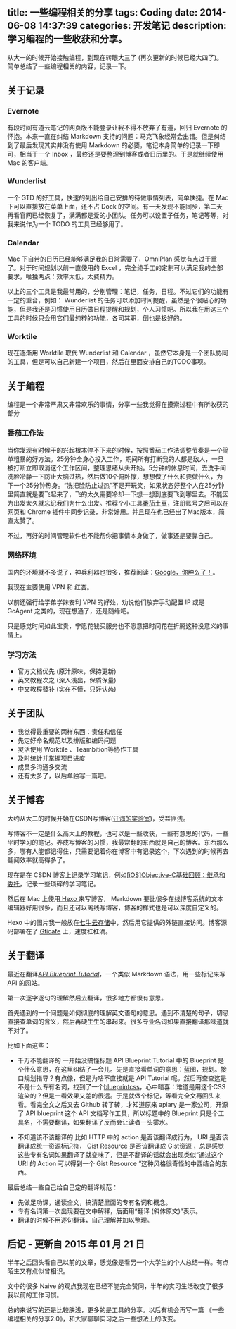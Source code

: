title: 一些编程相关的分享
tags: Coding
date: 2014-06-08 14:37:39
categories: 开发笔记
description: 学习编程的一些收获和分享。
---


从大一的时候开始接触编程，到现在转眼大三了 (再次更新的时候已经大四了)。简单总结了一些编程相关的内容，记录一下。


## 关于记录

### Evernote  

有段时间有道云笔记的网页版不能登录让我不得不放弃了有道，回归 Evernote 的怀抱。本来一直在纠结 Markdown 支持的问题：马克飞象经常会出错。但是纠结到了最后发现其实并没有使用 Markdown 的必要，笔记本身简单的记录一下即可，相当于一个 Inbox ，最终还是要整理到博客或者日历里的。于是就继续使用 Mac 的客户端。

### Wunderlist  

一个 GTD 的好工具，快速的列出给自己安排的待做事情列表，简单快捷。在 Mac 下可以直接放在菜单上面，还不占 Dock 的空间。有一天发现不能同步，第二天再看官网已经恢复了，满满都是爱的小团队。任务可以设置子任务，笔记等等，对我来说作为一个 TODO 的工具已经够用了。

### Calendar  

Mac 下自带的日历已经能够满足我的日常需要了，OmniPlan 感觉有点过于重了。对于时间规划以前一直使用的 Excel ，完全纯手工的定制可以满足我的全部要求，唯独两点：效率太低，太费精力。


以上的三个工具是我最常用的，分别管理：笔记，任务，日程。不过它们的功能有一定的重合，例如： Wunderlist 的任务可以添加时间提醒，虽然是个很贴心的功能，但是我还是习惯使用日历做日程提醒和规划，个人习惯吧。所以我在用这三个工具的时候只会用它们最纯粹的功能，各司其职，倒也是极好的。

### Worktile

现在逐渐用 Worktile 取代 Wunderlist 和 Calendar ，虽然它本身是一个团队协同的工具，但是可以自己新建一个项目，然后在里面安排自己的TODO事项。


## 关于编程

编程是一个非常严肃又非常欢乐的事情，分享一些我觉得在摸索过程中有所收获的部分

### 番茄工作法

当你发现有时候干的兴起根本停不下来的时候，按照番茄工作法调整节奏是一个简单粗暴的好方法。25分钟全身心投入工作，期间所有打断我的人都是敌人，一旦被打断立即取消这个工作区间，整理思绪从头开始。5分钟的休息时间，去洗手间洗脸冷静一下防止大脑过热，然后做10个俯卧撑，想想做了什么和要做什么，为下一个25分钟热身。“洗把脸防止过热”不是开玩笑，如果状态好整个人在25分钟里简直就是要飞起来了，飞的太久需要冷却一下想一想到底要飞到哪里去。不能因为出发太久就忘记我们为什么出发。推荐个小工具[番茄土豆](https://pomotodo.com/)，注册账号之后可以在网页和 Chrome 插件中同步记录，非常好用。并且现在也已经出了Mac版本，简直太赞了。

不过，再好的时间管理软件也不能帮你把事情本身做了，做事还是要靠自己。


### 网络环境

国内的环境就不多说了，神兵利器也很多，推荐阅读：[Google，你肿么了！](http://jianshu.io/p/0370e80c8381)。

我现在主要使用 VPN 和 红杏。

以前还强行给学弟学妹安利 VPN 的好处，劝说他们放弃手动配置 IP 或是 GoAgent 之类的，现在想通了，还是随缘吧。

只是感觉时间如此宝贵，宁愿花钱买服务也不愿意把时间花在折腾这种没意义的事情上。

### 学习方法

- 官方文档优先 (原汁原味，保持更新)
- 英文教程次之 (深入浅出，保质保量)
- 中文教程替补 (实在不懂，只好认怂)



## 关于团队

- 我觉得最重要的两样东西：责任和信任
- 先定好命名规范以及排版和编码问题
- 灵活使用 Worktile 、Teambition等协作工具
- 及时统计并掌握项目进度
- 成员多沟通多交流
- 还有太多了，以后单独写一篇吧。


## 关于博客

大约从大二的时候开始在CSDN写博客([汪海的实验室](http://blog.csdn.net/pleasecallmewhy))，受益匪浅。

写博客不一定是什么高大上的教程，也可以是一些收获，一些有意思的代码，一些平时学习的笔记。养成写博客的习惯，我最常翻的东西就是自己的博客。东西那么多，哪有人能都记得住，只需要记着你在博客中有记录这个，下次遇到的时候再去翻阅效率就高得多了。

现在是在 CSDN 博客上记录学习笔记，例如[[iOS]Objective-C基础回顾：继承和委托](http://blog.csdn.net/pleasecallmewhy/article/details/28649393)，记录一些琐碎的学习笔记。

然后在 Mac 上使用[ Hexo ](http://hexo.io/)来写博客， Markdown 要比很多在线博客系统的文本编辑器好用很多，而且还可以离线写博客，博客的样式也是可以深度自定义的。

Hexo 中的图片我一般放在[七牛云存储](https://portal.qiniu.com/)中，然后用它提供的外链直接访问。博客源码部署在了 [Gticafe](https://gitcafe.com/) 上，速度杠杠滴。


## 关于翻译

最近在翻译[*API Blueprint Tutorial*](http://apiary.io/blueprint)，一个类似 Markdown 语法，用一些标记来写 API 的网站。

第一次逐字逐句的理解然后去翻译，很多地方都很有意思。

首先遇到的一个问题是如何彻底的理解英文语句的意思。遇到不清楚的句子，切忌直接查单词的含义，然后再硬生生的串起来。很多专业名词如果直接翻译那味道就不对了。

比如下面这些：

- 千万不能翻译的
一开始没搞懂标题 API Blueprint Tutorial 中的 Blueprint 是个什么意思，在这里纠结了一会儿。先是直接看单词的意思：蓝图，规划。接口规划指导？有点像，但是为啥不直接就是 API Tutorial 呢。然后再查查这是不是什么专有名词，找到了一个[blueprintcss](http://www.blueprintcss.org/)，心中暗喜：难道是用这个CSS渲染的？但是一看效果又差的很远。于是就做个标记，等看完全文再回头来看。看完全文之后又去 Github 转了转，才知道原来 apiary 是一家公司，开源了 API blueprint 这个 API 文档写作工具，所以标题中的 Blueprint 只是个工具名，不需要翻译，如果翻译了反而会让读者一头雾水。

- 不知道该不该翻译的
比如 HTTP 中的 action 是否该翻译成行为， URI 是否该翻译成统一资源标识符， Gist Resource 是否该翻译成 Gist资源 ，总是感觉这些专有名词如果翻译了就变味了，但是不翻译的话就会出现类似“通过这个 URI 的 Action 可以得到一个 Gist Resource ”这种风格很奇怪的中西结合的东西。


最后总结一些自己给自己定的翻译规范：

- 先做足功课，通读全文，搞清楚里面的专有名词和概念。
- 专有名词第一次出现要在文中解释，后面用“翻译 (斜体原文)”表示。
- 翻译的时候不用逐句翻译，自己理解并加以整理。



## 后记 - 更新自 2015 年 01 月 21 日

半年之后回头看自己以前的文章，感觉像是看另一个大学生的个人总结一样。有点陌生又有点似曾相识。

文中的很多 Naive 的观点我现在已经不能完全赞同，半年的实习生活改变了很多我以前的工作习惯。

总的来说写的还是比较肤浅，更多的是工具的分享。以后有机会再写一篇 《一些编程相关的分享2.0》，和大家聊聊实习之后一些想法上的改变。